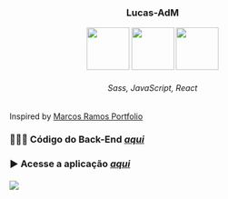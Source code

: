 <h3 align="center">Lucas-AdM</h3>

<div align="center">

  <img width="75px" height="75px" src="https://github.com/lucas-adm/react-portfolio/assets/118030896/07fe55eb-8658-41e2-a01f-20bd8caf7614">
  <img width="75px" height="75px" src="https://github.com/lucas-adm/react-vite-imdb/assets/118030896/6680421c-d62b-4fc1-8612-f633bae9ef1c">
  <img width="75px" height="75px" src="https://github.com/lucas-adm/react-vite-imdb/assets/118030896/8f7db574-e33a-4729-b6b9-dc2c51951be9">

  ###### Sass, JavaScript, React

</div>

Inspired by <a href="https://marcosramoss.dev">Marcos Ramos Portfolio</a>

### 👨🏻‍💻 Código do Back-End <a href="https://github.com/lucas-adm/springboot-portfolio-microservice">*aqui*</a>

### ▶ Acesse a aplicação <a href="https://lucas-adm.onrender.com">*aqui*</a>

#### 

<div aling="center">
  
  ![](https://i.imgur.com/nXaknAZ.png)
  
</div>
